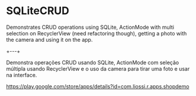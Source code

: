 # SQLiteCRUD

Demonstrates CRUD operations using SQLite, ActionMode with multi selection on RecyclerView (need refactoring though), getting a 
photo with the camera and using it on the app.

+---+

Demonstra operações CRUD usando SQLite, ActionMode com seleção múltipla usando RecyclerView e o uso da camera para tirar uma foto
e usar na interface.

https://play.google.com/store/apps/details?id=com.liossi.r.apps.shopdemo
